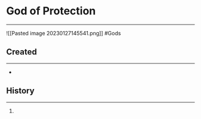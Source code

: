# God of Protection
---
![[Pasted image 20230127145541.png]]
#Gods 
## Created
---
-  

## History
---
1. 